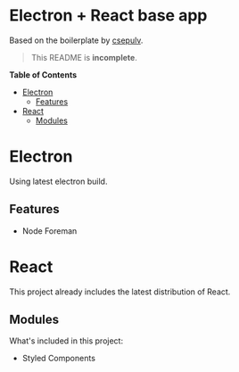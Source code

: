 # Electron + React base app
Based on the boilerplate by [csepulv](https://github.com/csepulv/electron-with-create-react-app).

> This README is **incomplete**.

**Table of Contents**

* [Electron](#electron)
  * [Features](#features)
* [React](#react)
  * [Modules](#modules)

# Electron

Using latest electron build.

## Features

* Node Foreman

# React

This project already includes the latest distribution of React.

## Modules

What's included in this project:

* Styled Components
